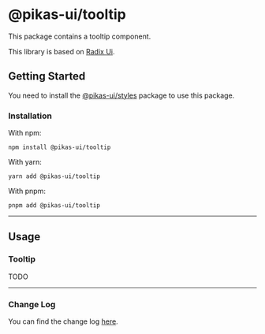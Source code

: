# @pikas-ui/tooltip

This package contains a tooltip component.

This library is based on [Radix Ui](https://www.radix-ui.com/).

## Getting Started

You need to install the [@pikas-ui/styles](../styles/README.md) package to use this package.

### Installation

With npm:

```
npm install @pikas-ui/tooltip
```

With yarn:

```
yarn add @pikas-ui/tooltip
```

With pnpm:

```
pnpm add @pikas-ui/tooltip
```

---

## Usage

### Tooltip

TODO

---

### Change Log
You can find the change log [here](CHANGELOG.md).